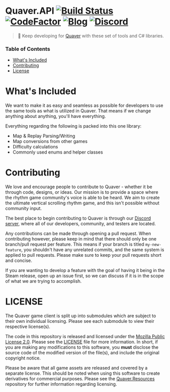 # Quaver.API [![Build Status](https://travis-ci.com/Quaver/Quaver.API.svg?branch=master)](https://travis-ci.com/Quaver/Quaver.API) [![CodeFactor](https://www.codefactor.io/repository/github/quaver/quaver.api/badge)](https://www.codefactor.io/repository/github/quaver/quaver.api) [![Blog](https://img.shields.io/badge/Blog-Read-blue.svg)](https://blog.quavergame.com) [![Discord](https://discordapp.com/api/guilds/354206121386573824/widget.png?style=shield)](https://discord.gg/nJa8VFr)

>📖 Keep developing for [Quaver](https://github.com/Quaver) with these set of tools and C# libraries.

### Table of Contents ###
* [What's Included](https://github.com/Quaver/Quaver-API#whats-included)
* [Contributing](https://github.com/Quaver/Quaver-API#contributing)
* [License](https://github.com/Quaver/Quaver-API#license)

# What's Included
We want to make it as easy and seamless as possible for developers to use the same tools as what is utilized in Quaver. That means if we change anything about anything, you'll have everything.

Everything regarding the following is packed into this one library:

* Map & Replay Parsing/Writing
* Map conversions from other games
* Difficulty calculations
* Commonly used enums and helper classes

# Contributing 
We love and encourage people to contribute to Quaver - whether it be through code, designs, or ideas. Our mission is to provide a space where the rhythm game community's voice is able to be heard. We aim to create the ultimate vertical scrolling rhythm game, and this isn't possible without community input.

The best place to begin contributing to Quaver is through our [Discord server](https://discord.gg/nJa8VFr), where all of our developers, community, and testers are located.

Any contributions can be made through opening a pull request. When contributing however, please keep in mind that there should only be one branch/pull request per feature. This means if your branch is titled `my-new-feature`, you shouldn't have any unrelated commits, and the same system is applied to pull requests. Please make sure to keep your pull requests short and concise.

If you are wanting to develop a feature with the goal of having it being in the Steam release, open up an issue first, so we can discuss if it is in the scope of what we are trying to accomplish.

# LICENSE

The Quaver game client is split up into submodules which are subject to their own individual licensing. Please see each submodule to view their respective license(s).

The code in this repository is released and licensed under the [Mozilla Public License 2.0](https://github.com/Quaver/Quaver.API/blob/master/LICENSE). Please see the [LICENSE](https://github.com/QuaverQuaver.API/blob/master/LICENSE) file for more information. In short, if you are making any modifications to this software, you **must** disclose the source code of the modified version of the file(s), and include the original copyright notice.

Please be aware that all game assets are released and covered by a separate license. This should be noted when using this software to create derivatives for commercial purposes. Please see the [Quaver.Resources](https://github.com/Quaver/Quaver.Resources) repository for further information regarding licensing.